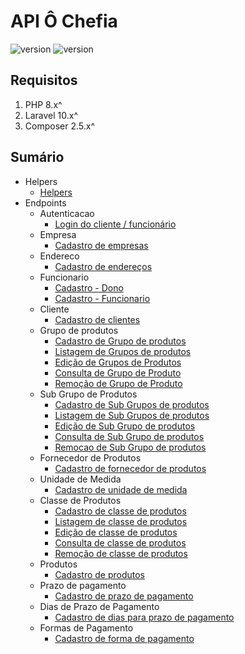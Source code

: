 # API Ô Chefia

![version](https://img.shields.io/badge/DocVersion-0.2.0-informational)
![version](https://img.shields.io/badge/AppVersion-In_Build-informational)

## Requisitos

1. PHP 8.x^
2. Laravel 10.x^
3. Composer 2.5.x^

## Sumário

- Helpers
  - [Helpers](/documentation/helpers/HelperDoc.md)
- Endpoints
  - Autenticacao
    - [Login do cliente / funcionário](/documentation/autenticacao/LoginDoc.md)
  - Empresa
    - [Cadastro de empresas](/documentation/empresa/CadastroEmpresaDoc.md)
  - Endereco
    - [Cadastro de endereços](/documentation/endereco/CadastroEnderecoDoc.md)
  - Funcionario
    - [Cadastro - Dono](/documentation/funcionario/CadastroFuncionarioDonoDoc.md)
    - [Cadastro - Funcionario](/documentation/funcionario/CadastroFuncionarioDoc.md)
  - Cliente
    - [Cadastro de clientes](/documentation/cliente/CadastroClienteDoc.md)
  - Grupo de produtos
    - [Cadastro de Grupo de produtos](/documentation/grupo_produto/CadastroGrupoProdutoDoc.md)
    - [Listagem de Grupos de produtos](/documentation/grupo_produto/ListagemGrupoProdutoDoc.md)
    - [Edição de Grupos de Produtos](/documentation/grupo_produto/EdicaoGrupoProdutoDoc.md)
    - [Consulta de Grupo de Produto](/documentation/grupo_produto/ConsultaGrupoProdutoDoc.md)
    - [Remoção de Grupo de Produto](/documentation/grupo_produto/RemocaoGrupoProdutoDoc.md)
  - Sub Grupo de Produtos
    - [Cadastro de Sub Grupos de produtos](/documentation/sub_grupo_produto/CadastroSubGrupoProdutoDoc.md)
    - [Listagem de Sub Grupos de produtos](/documentation/sub_grupo_produto/ListagemSubGrupoProdutoDoc.md)
    - [Edição de Sub Grupo de produtos](/documentation/sub_grupo_produto/EdicaoSubGrupoProdutoDoc.md)
    - [Consulta de Sub Grupo de produtos](/documentation/sub_grupo_produto/ConsultaSubGrupoProdutoDoc.md)
    - [Remocao de Sub Grupo de produtos](/documentation/sub_grupo_produto/RemocaoSubGrupoProdutoDoc.md)
  - Fornecedor de Produtos
    - [Cadastro de fornecedor de produtos](/documentation/fornecedor_produto/CadastroFornecedorProdutoDoc.md)
  - Unidade de Medida
    - [Cadastro de unidade de medida](/documentation/unidade/CadastroUnidadeDoc.md)
  - Classe de Produtos
    - [Cadastro de classe de produtos](/documentation/classe_produto/CadastroClasseProdutoDoc.md)
    - [Listagem de classe de produtos](/documentation/classe_produto/ListagemClasseProdutoDoc.md)
    - [Edição de classe de produtos](/documentation/classe_produto/EdicaoClasseProdutoDoc.md)
    - [Consulta de classe de produtos](/documentation/classe_produto/ConsultaClasseProdutoDoc.md)
    - [Remoção de classe de produtos](/documentation/classe_produto/RemocaoClasseProdutoDoc.md)
  - Produtos
    - [Cadastro de produtos](/documentation/produto/CadastroProdutoDoc.md)
  - Prazo de pagamento
    - [Cadastro de prazo de pagamento](/documentation/prazo_pgto/CadastroPrazoPgtoDoc.md)
  - Dias de Prazo de Pagamento
    - [Cadastro de dias para prazo de pagamento](/documentation/prazo_pgto_dias/CadastroPrazoPgtoDiasDoc.md)
  - Formas de Pagamento
    - [Cadastro de forma de pagamento](/documentation/forma_pgto/CadastroFormaPgtoDoc.md)
